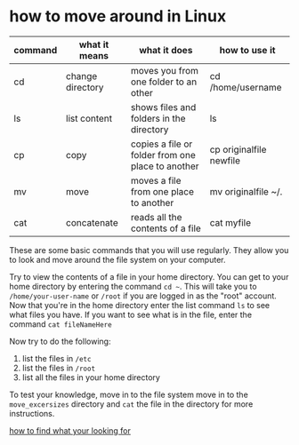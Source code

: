 how to move around in Linux
===========================

command  | what it means    | what it does                                    | how to use it
---------|------------------|-------------------------------------------------|--------------
cd       | change directory |moves you from one folder to an other            | cd /home/username
ls       | list content     |shows files and folders in the directory         | ls
cp       | copy             |copies a file or folder from one place to another| cp originalfile newfile
mv       | move             |moves a file from one place to another           | mv originalfile ~/.
cat      | concatenate      |reads all the contents of a file                 | cat myfile

These are some basic commands that you will use regularly. They allow you to look
and move around the file system on your computer.

Try to view the contents of a file in your home directory. You can get to your
home directory by entering the command `cd ~`. This will take you to
`/home/your-user-name` or `/root` if you are logged in as the "root" account. Now that you're in the
home directory enter the list command `ls` to see what files you have. If you
want to see what is in the file, enter the command `cat fileNameHere`

Now try to do the following:
  1. list the files in `/etc`
  2. list the files in `/root`
  3. list all the files in your home directory

To test your knowledge, move in to the file system move in to the
`move_excersizes` directory and `cat` the file in the directory for more
instructions.

[how to find what your looking for](introToBash/2_find.md)
